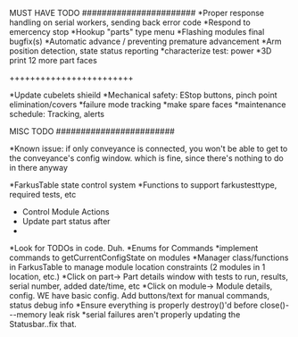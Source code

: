 

MUST HAVE TODO
#######################
*Proper response handling on serial workers, sending back error code
*Respond to emercency stop 
*Hookup "parts" type menu
*Flashing modules final bugfix(s)
*Automatic advance / preventing premature advancement
*Arm position detection, state status reporting
*characterize test: power
*3D print 12 more part faces

++++++++++++++++++++++++

*Update cubelets shieild
*Mechanical safety: EStop buttons, pinch point elimination/covers
*failure mode tracking
*make spare faces
*maintenance schedule: Tracking, alerts

MISC TODO
########################

*Known issue: if only conveyance is connected, you won't be able to get to the
    conveyance's config window. which is fine, since there's nothing to do in there anyway
    
*FarkusTable state control system
*Functions to support  farkustesttype, required tests, etc
   - Control Module Actions
   - Update part status after
   - 
*Look for TODOs in code. Duh.
*Enums for Commands
*implement commands to getCurrentConfigState on modules
*Manager class/functions in FarkusTable to manage module location constraints (2 modules in 1 location, etc.)
*Click on part-> Part details window with tests to run, results, serial number, added date/time, etc
*Click on module-> Module details, config.  WE have basic config.  Add buttons/text for manual commands, status debug info
*Ensure everything is properly destroy()'d before close()---memory leak risk
*serial failures aren't properly updating the Statusbar..fix that.
